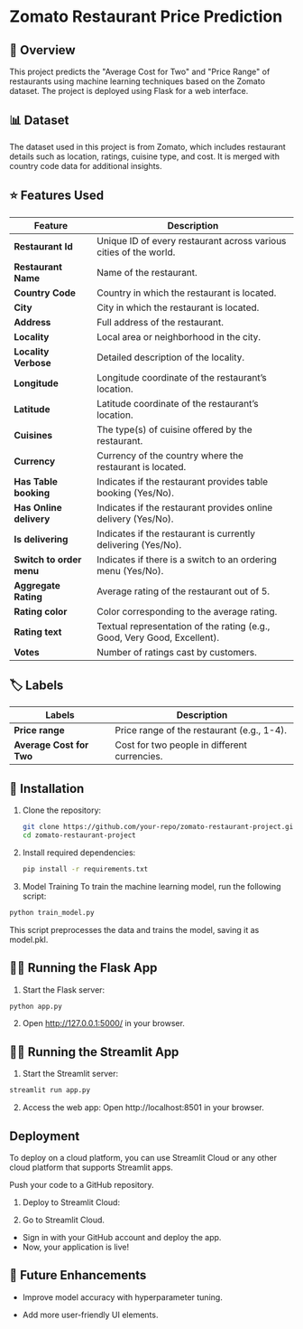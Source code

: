 # Zomato Restaurant Price Prediction

## 📄 Overview
This project predicts the "Average Cost for Two" and "Price Range" of restaurants using machine learning techniques based on the Zomato dataset. The project is deployed using Flask for a web interface.

## 📊 Dataset
The dataset used in this project is from Zomato, which includes restaurant details such as location, ratings, cuisine type, and cost. It is merged with country code data for additional insights.

## ⭐ Features Used

| **Feature**               | **Description**                                                                        |
|---------------------------|----------------------------------------------------------------------------------------|
| **Restaurant Id**         | Unique ID of every restaurant across various cities of the world.                     |
| **Restaurant Name**       | Name of the restaurant.                                                               |
| **Country Code**          | Country in which the restaurant is located.                                           |
| **City**                  | City in which the restaurant is located.                                              |
| **Address**               | Full address of the restaurant.                                                       |
| **Locality**              | Local area or neighborhood in the city.                                               |
| **Locality Verbose**      | Detailed description of the locality.                                                 |
| **Longitude**             | Longitude coordinate of the restaurant’s location.                                    |
| **Latitude**              | Latitude coordinate of the restaurant’s location.                                     |
| **Cuisines**              | The type(s) of cuisine offered by the restaurant.                                     |
| **Currency**              | Currency of the country where the restaurant is located.                              |
| **Has Table booking**     | Indicates if the restaurant provides table booking (Yes/No).                          |
| **Has Online delivery**   | Indicates if the restaurant provides online delivery (Yes/No).                        |
| **Is delivering**         | Indicates if the restaurant is currently delivering (Yes/No).                         |
| **Switch to order menu**  | Indicates if there is a switch to an ordering menu (Yes/No).                          |
| **Aggregate Rating**      | Average rating of the restaurant out of 5.                                            |
| **Rating color**          | Color corresponding to the average rating.                                            |
| **Rating text**           | Textual representation of the rating (e.g., Good, Very Good, Excellent).              |
| **Votes**                 | Number of ratings cast by customers.                                                  |

## 🏷️ Labels 
| **Labels**               | **Description**                                                                        |
|---------------------------|----------------------------------------------------------------------------------------|
| **Price range**           | Price range of the restaurant (e.g., 1-4).                                             |
| **Average Cost for Two**  | Cost for two people in different currencies.                                           |

## 🔧 Installation
1. Clone the repository:
   ```bash
   git clone https://github.com/your-repo/zomato-restaurant-project.git
   cd zomato-restaurant-project

2. Install required dependencies:
   ```bash
   pip install -r requirements.txt

3. Model Training
To train the machine learning model, run the following script:
```bash
python train_model.py
```
This script preprocesses the data and trains the model, saving it as model.pkl.

##  🏃‍♂️ Running the Flask App
1. Start the Flask server:
```bash
python app.py
```
2. Open http://127.0.0.1:5000/ in your browser.

## 🏃‍♂️ Running the Streamlit App
1. Start the Streamlit server:

```bash
streamlit run app.py
```
2. Access the web app: Open http://localhost:8501 in your browser.

## Deployment
To deploy on a cloud platform, you can use Streamlit Cloud or any other cloud platform that supports Streamlit apps.

Push your code to a GitHub repository.

1. Deploy to Streamlit Cloud:

2. Go to Streamlit Cloud.
- Sign in with your GitHub account and deploy the app.
- Now, your application is live!

## 🎯 Future Enhancements
- Improve model accuracy with hyperparameter tuning.

- Add more user-friendly UI elements.


